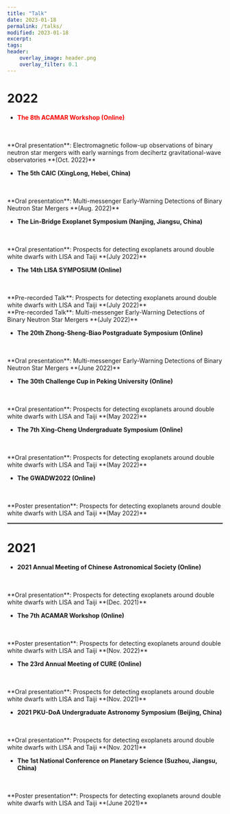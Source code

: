 ```yaml
---
title: "Talk"
date: 2023-01-18
permalink: /talks/
modified: 2023-01-18
excerpt:
tags:
header:
    overlay_image: header.png
    overlay_filter: 0.1 
---
```


# 2022

* <b> <font color="#FF0000">The 8th ACAMAR Workshop (Online)</font> </b> 
<br>
<br>
**Oral presentation**: Electromagnetic follow-up observations of binary neutron star mergers 
                       with early warnings from decihertz gravitational-wave observatories  **(Oct. 2022)**

* **The 5th CAIC (XingLong, Hebei, China)** 
<br>
<br>
**Oral presentation**: Multi-messenger Early-Warning Detections of Binary Neutron Star Mergers  **(Aug. 2022)**

* **The Lin-Bridge Exoplanet Symposium (Nanjing, Jiangsu, China)** 
<br>
<br>
**Oral presentation**: Prospects for detecting exoplanets around double white dwarfs with LISA and Taiji  **(July 2022)**

* **The 14th LISA SYMPOSIUM (Online)** 
<br>
<br>
**Pre-recorded Talk**: Prospects for detecting exoplanets around double white dwarfs with LISA and Taiji  **(July 2022)**
<br>
**Pre-recorded Talk**: Multi-messenger Early-Warning Detections of Binary Neutron Star Mergers  **(July 2022)**

* **The 20th Zhong-Sheng-Biao Postgraduate Symposium (Online)** 
<br>
<br>
**Oral presentation**: Multi-messenger Early-Warning Detections of Binary Neutron Star Mergers  **(June 2022)**

* **The 30th Challenge Cup in Peking University (Online)** 
<br>
<br>
**Oral presentation**: Prospects for detecting exoplanets around double white dwarfs with LISA and Taiji  **(May 2022)**

* **The 7th Xing-Cheng Undergraduate Symposium (Online)** 
<br>
<br>
**Oral presentation**: Prospects for detecting exoplanets around double white dwarfs with LISA and Taiji  **(May 2022)**

* **The GWADW2022 (Online)** 
<br>
<br>
**Poster presentation**: Prospects for detecting exoplanets around double white dwarfs with LISA and Taiji  **(May 2022)**

<hr style="border:1px solid gray">

# 2021

* **2021 Annual Meeting of Chinese Astronomical Society (Online)** 
<br>
<br>
**Oral presentation**: Prospects for detecting exoplanets around double white dwarfs with LISA and Taiji  **(Dec. 2021)**

* **The 7th ACAMAR Workshop (Online)** 
<br>
<br>
**Poster presentation**: Prospects for detecting exoplanets around double white dwarfs with LISA and Taiji  **(Nov. 2022)**

* **The 23rd Annual Meeting of CURE (Online)** 
<br>
<br>
**Oral presentation**: Prospects for detecting exoplanets around double white dwarfs with LISA and Taiji  **(Nov. 2021)**

* **2021 PKU-DoA Undergraduate Astronomy Symposium (Beijing, China)** 
<br>
<br>
**Oral presentation**: Prospects for detecting exoplanets around double white dwarfs with LISA and Taiji  **(Nov. 2021)**

* **The 1st National Conference on Planetary Science (Suzhou, Jiangsu, China)** 
<br>
<br>
**Poster presentation**: Prospects for detecting exoplanets around double white dwarfs with LISA and Taiji  **(June 2021)**







